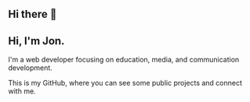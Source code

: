 ## Hi there 👋

## Hi, I'm Jon.

I'm a web developer focusing on education, media, and communication development.

This is my GitHub, where you can see some public projects and connect with me. 


<!--

-->

